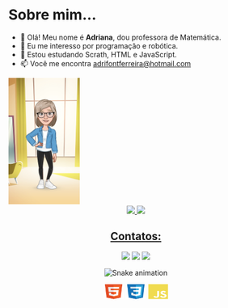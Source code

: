 # Sobre mim...
- 👋 Olá! Meu nome é **Adriana**, dou professora de Matemática. 
- 👀 Eu me interesso por programação e robótica.
- 🌱 Estou estudando Scrath, HTML e JavaScript.
- 📫 Você me encontra adrifontferreira@hotmail.com

<div>
 <img height="250em" src="eu.png">
 
 </div>

<div>
 <a href="https://img.shields.io/badge/HTML-239120?style=for-the-badge&logo=html5&logoColor=white"</a>
  </div>
  
   <div>
<div align="center">
  <a href="https://github.com/ninacristina2">
  <img height="180em" src="https://github-readme-stats.vercel.app/api?username=ninacristina2&show_icons=true&theme=dracula&include_all_commits=true&count_private=true"/>
  <img height="180em" src="https://github-readme-stats.vercel.app/api/top-langs/?username=ninacristina2&layout=compact&langs_count=7&theme=dracula"/>

## Contatos:

<div>
 <a href="https://www.youtube.com/channel/UC8WCPihJQRUTjuJ2Xkd5UcQ" target="_blank"><img src="https://img.shields.io/badge/YouTube-FF0000?style=for-the-badge&logo=youtube&logoColor=white" target="_blank"></a>
  <a href="https://instagram.com/adri_ana2701" target="_blank"><img src="https://img.shields.io/badge/-Instagram-%23E4405F?style=for-the-badge&logo=instagram&logoColor=white" target="_blank"></a>
 <a href = "mailto:adriana.ferreira@escola.pr.gov.br"><img src="https://img.shields.io/badge/-Gmail-%23333?style=for-the-badge&logo=gmail&logoColor=white" target="_blank"></a>
</div>


![Snake animation](https://github.com/ninacristina2/ninacristina2/blob/output/github-contribution-grid-snake.svg)
   
   <img align="center" alt="Rafa-HTML" height="30" width="40" src="https://raw.githubusercontent.com/devicons/devicon/master/icons/html5/html5-original.svg">
  <img align="center" alt="Rafa-CSS" height="30" width="40" src="https://raw.githubusercontent.com/devicons/devicon/master/icons/css3/css3-original.svg">
  <img align="center" alt="Rafa-Js" height="30" width="40" src="https://raw.githubusercontent.com/devicons/devicon/master/icons/javascript/javascript-plain.svg">
